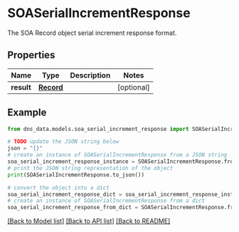 # SOASerialIncrementResponse

The SOA Record object serial increment response format.

## Properties

Name | Type | Description | Notes
------------ | ------------- | ------------- | -------------
**result** | [**Record**](Record.md) |  | [optional] 

## Example

```python
from dns_data.models.soa_serial_increment_response import SOASerialIncrementResponse

# TODO update the JSON string below
json = "{}"
# create an instance of SOASerialIncrementResponse from a JSON string
soa_serial_increment_response_instance = SOASerialIncrementResponse.from_json(json)
# print the JSON string representation of the object
print(SOASerialIncrementResponse.to_json())

# convert the object into a dict
soa_serial_increment_response_dict = soa_serial_increment_response_instance.to_dict()
# create an instance of SOASerialIncrementResponse from a dict
soa_serial_increment_response_from_dict = SOASerialIncrementResponse.from_dict(soa_serial_increment_response_dict)
```
[[Back to Model list]](../README.md#documentation-for-models) [[Back to API list]](../README.md#documentation-for-api-endpoints) [[Back to README]](../README.md)


